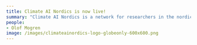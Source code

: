 ```yaml
---
title: Climate AI Nordics is now live!
summary: "Climate AI Nordics is a network for researchers in the nordics working on problems related to tackling climate change using AI and machine learning. Our web site is now live."
people:
- Olof Mogren
image: /images/climateainordics-logo-globeonly-600x600.png
---
```


